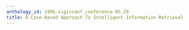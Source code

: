 ```yaml
---
anthology_id: 1995.sigirconf_conference-95.29
title: A Case-Based Approach To Intelligent Information Retrieval
---
```


